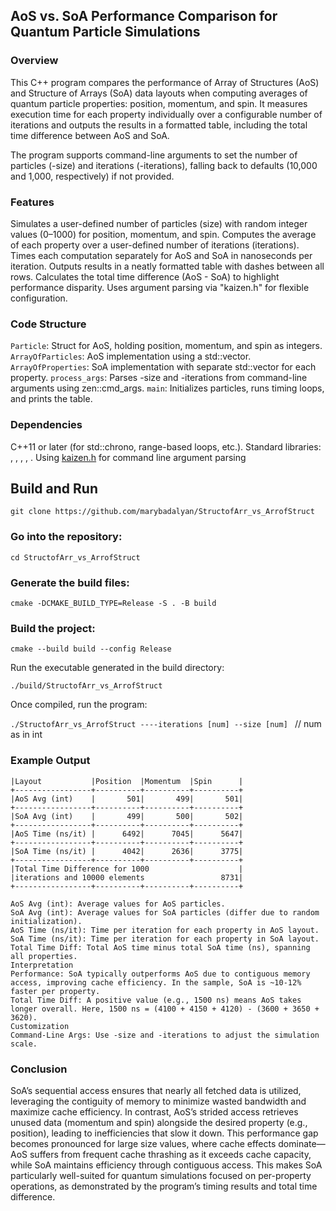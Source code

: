## AoS vs. SoA Performance Comparison for Quantum Particle Simulations
### Overview
This C++ program compares the performance of Array of Structures (AoS) and Structure of Arrays (SoA) data layouts when computing averages of quantum particle properties: position, momentum, and spin. It measures execution time for each property individually over a configurable number of iterations and outputs the results in a formatted table, including the total time difference between AoS and SoA.

The program  supports command-line arguments to set the number of particles (-size) and iterations (-iterations), falling back to defaults (10,000 and 1,000, respectively) if not provided.

### Features
Simulates a user-defined number of particles (size) with random integer values (0–1000) for position, momentum, and spin.
Computes the average of each property over a user-defined number of iterations (iterations).
Times each computation separately for AoS and SoA in nanoseconds per iteration.
Outputs results in a neatly formatted table with dashes between all rows.
Calculates the total time difference (AoS - SoA) to highlight performance disparity.
Uses argument parsing via "kaizen.h" for flexible configuration.

### Code Structure
```Particle```: Struct for AoS, holding position, momentum, and spin as integers.
```ArrayOfParticles```: AoS implementation using a std::vector<Particle>.
```ArrayOfProperties```: SoA implementation with separate std::vector<int> for each property.
```process_args```: Parses -size and -iterations from command-line arguments using zen::cmd_args.
```main```: Initializes particles, runs timing loops, and prints the table.
### Dependencies
C++11 or later (for std::chrono, range-based loops, etc.).
Standard libraries: <iostream>, <vector>, <iomanip>, <random>, <chrono>.
Using [kaizen.h](https://github.com/heinsaar/kaizen) for command line argument parsing

## Build and Run 

```git clone https://github.com/marybadalyan/StructofArr_vs_ArrofStruct```

### Go into the repository:

```cd StructofArr_vs_ArrofStruct```

### Generate the build files:

```cmake -DCMAKE_BUILD_TYPE=Release -S . -B build```

### Build the project:

```cmake --build build --config Release```

Run the executable generated in the build directory:

```./build/StructofArr_vs_ArrofStruct```

Once compiled, run the program:

```./StructofArr_vs_ArrofStruct ----iterations [num] --size [num] ``` // num as in int 

### Example Output
```
|Layout           |Position  |Momentum  |Spin      |
+-----------------+----------+----------+----------+
|AoS Avg (int)    |       501|       499|       501|
+-----------------+----------+----------+----------+
|SoA Avg (int)    |       499|       500|       502|
+-----------------+----------+----------+----------+
|AoS Time (ns/it) |      6492|      7045|      5647|
+-----------------+----------+----------+----------+
|SoA Time (ns/it) |      4042|      2636|      3775|
+-----------------+----------+----------+----------+
|Total Time Difference for 1000                    |
|iterations and 10000 elements                 8731|
+-----------------+----------+----------+----------+

AoS Avg (int): Average values for AoS particles.
SoA Avg (int): Average values for SoA particles (differ due to random initialization).
AoS Time (ns/it): Time per iteration for each property in AoS layout.
SoA Time (ns/it): Time per iteration for each property in SoA layout.
Total Time Diff: Total AoS time minus total SoA time (ns), spanning all properties.
Interpretation
Performance: SoA typically outperforms AoS due to contiguous memory access, improving cache efficiency. In the sample, SoA is ~10-12% faster per property.
Total Time Diff: A positive value (e.g., 1500 ns) means AoS takes longer overall. Here, 1500 ns = (4100 + 4150 + 4120) - (3600 + 3650 + 3620).
Customization
Command-Line Args: Use -size and -iterations to adjust the simulation scale.
```
### Conclusion
SoA’s sequential access ensures that nearly all fetched data is utilized, leveraging the contiguity of memory to minimize wasted bandwidth and maximize cache efficiency. In contrast, AoS’s strided access retrieves unused data (momentum and spin) alongside the desired property (e.g., position), leading to inefficiencies that slow it down. This performance gap becomes pronounced for large size values, where cache effects dominate—AoS suffers from frequent cache thrashing as it exceeds cache capacity, while SoA maintains efficiency through contiguous access. This makes SoA particularly well-suited for quantum simulations focused on per-property operations, as demonstrated by the program’s timing results and total time difference.

